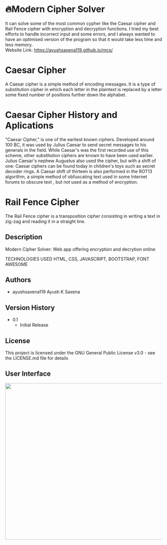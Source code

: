 # 🔥Modern Cipher Solver
It can solve some of the most common cypher like the Caesar cipher and Rail Fence cipher with encryption and decryption functions. I tried my best efforts to handle incorrect input and some errors, and I always wanted to have an optimised version of the program so that it would take less time and less memory.
<br>
Website Link: https://ayushsaxena119.github.io/mcs/

# Caesar Cipher 
A Caesar cipher is a simple method of encoding messages. It is a type of substitution cipher in which each letter in the plaintext is replaced by a letter some fixed number of positions further down the alphabet.

# Caesar Cipher History and Aplications
"Caesar Cipher," is one of the earliest known ciphers. Developed around 100 BC, it was used by Julius Caesar to send secret messages to his generals in the field.
While Caesar's was the first recorded use of this scheme, other substitution ciphers are known to have been used earlier. Julius Caesar's nephew Augustus also used the cipher, but with a shift of one:
Caesar ciphers can be found today in children's toys such as secret decoder rings. A Caesar shift of thirteen is also performed in the ROT13 algorithm, a simple method of obfuscating text used in some Internet forums to obscure text , but not used as a method of encryption.

# Rail Fence Cipher
The Rail Fence cipher is a transposition cipher consisting in writing a text in zig-zag and reading it in a straight line.

## Description
Modern Cipher Solver: Web app offering encryption and decrytion online

TECHNOLOGIES USED
HTML, CSS, JAVASCRIPT,
BOOTSTRAP, FONT AWESOME

## Authors

* ayushsaxena119 Ayush K Saxena



## Version History


* 0.1
    * Initial Release

## License

This project is licensed under the GNU General Public License v3.0 - see the LICENSE.md file for details

## User Interface

<img
      src="https://i.ibb.co/9p3TWDV/Modern-Cipher-Solver-1.png"
      style="width: 1000px; height: 500px"/>
